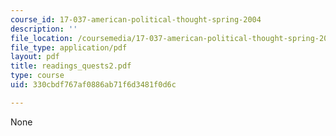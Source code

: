 ```yaml
---
course_id: 17-037-american-political-thought-spring-2004
description: ''
file_location: /coursemedia/17-037-american-political-thought-spring-2004/330cbdf767af0886ab71f6d3481f0d6c_readings_quests2.pdf
file_type: application/pdf
layout: pdf
title: readings_quests2.pdf
type: course
uid: 330cbdf767af0886ab71f6d3481f0d6c

---
```

None